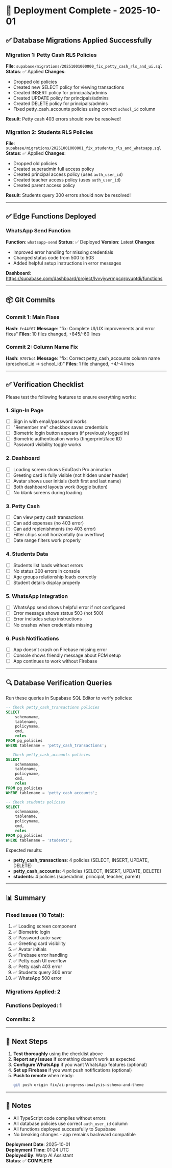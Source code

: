# 🚀 Deployment Complete - 2025-10-01

## ✅ Database Migrations Applied Successfully

### Migration 1: Petty Cash RLS Policies
**File**: `supabase/migrations/20251001000000_fix_petty_cash_rls_and_ui.sql`
**Status**: ✅ Applied
**Changes**:
- Dropped old policies
- Created new SELECT policy for viewing transactions
- Created INSERT policy for principals/admins
- Created UPDATE policy for principals/admins
- Created DELETE policy for principals/admins
- Fixed petty_cash_accounts policies using correct `school_id` column

**Result**: Petty cash 403 errors should now be resolved!

### Migration 2: Students RLS Policies
**File**: `supabase/migrations/20251001000001_fix_students_rls_and_whatsapp.sql`
**Status**: ✅ Applied
**Changes**:
- Dropped old policies
- Created superadmin full access policy
- Created principal access policy (uses `auth_user_id`)
- Created teacher access policy (uses `auth_user_id`)
- Created parent access policy

**Result**: Students query 300 errors should now be resolved!

---

## ✅ Edge Functions Deployed

### WhatsApp Send Function
**Function**: `whatsapp-send`
**Status**: ✅ Deployed
**Version**: Latest
**Changes**:
- Improved error handling for missing credentials
- Changed status code from 500 to 503
- Added helpful setup instructions in error messages

**Dashboard**: https://supabase.com/dashboard/project/lvvvjywrmpcqrpvuptdi/functions

---

## 📦 Git Commits

### Commit 1: Main Fixes
**Hash**: `fc44f07`
**Message**: "fix: Complete UI/UX improvements and error fixes"
**Files**: 10 files changed, +845/-60 lines

### Commit 2: Column Name Fix
**Hash**: `9707bc4`
**Message**: "fix: Correct petty_cash_accounts column name (preschool_id -> school_id)"
**Files**: 1 file changed, +4/-4 lines

---

## ✅ Verification Checklist

Please test the following features to ensure everything works:

### 1. Sign-In Page
- [ ] Sign in with email/password works
- [ ] "Remember me" checkbox saves credentials
- [ ] Biometric login button appears (if previously logged in)
- [ ] Biometric authentication works (fingerprint/face ID)
- [ ] Password visibility toggle works

### 2. Dashboard
- [ ] Loading screen shows EduDash Pro animation
- [ ] Greeting card is fully visible (not hidden under header)
- [ ] Avatar shows user initials (both first and last name)
- [ ] Both dashboard layouts work (toggle button)
- [ ] No blank screens during loading

### 3. Petty Cash
- [ ] Can view petty cash transactions
- [ ] Can add expenses (no 403 error)
- [ ] Can add replenishments (no 403 error)
- [ ] Filter chips scroll horizontally (no overflow)
- [ ] Date range filters work properly

### 4. Students Data
- [ ] Students list loads without errors
- [ ] No status 300 errors in console
- [ ] Age groups relationship loads correctly
- [ ] Student details display properly

### 5. WhatsApp Integration
- [ ] WhatsApp send shows helpful error if not configured
- [ ] Error message shows status 503 (not 500)
- [ ] Error includes setup instructions
- [ ] No crashes when credentials missing

### 6. Push Notifications
- [ ] App doesn't crash on Firebase missing error
- [ ] Console shows friendly message about FCM setup
- [ ] App continues to work without Firebase

---

## 🔍 Database Verification Queries

Run these queries in Supabase SQL Editor to verify policies:

```sql
-- Check petty_cash_transactions policies
SELECT 
    schemaname, 
    tablename, 
    policyname, 
    cmd, 
    roles
FROM pg_policies 
WHERE tablename = 'petty_cash_transactions';

-- Check petty_cash_accounts policies
SELECT 
    schemaname, 
    tablename, 
    policyname, 
    cmd, 
    roles
FROM pg_policies 
WHERE tablename = 'petty_cash_accounts';

-- Check students policies
SELECT 
    schemaname, 
    tablename, 
    policyname, 
    cmd, 
    roles
FROM pg_policies 
WHERE tablename = 'students';
```

Expected results:
- **petty_cash_transactions**: 4 policies (SELECT, INSERT, UPDATE, DELETE)
- **petty_cash_accounts**: 4 policies (SELECT, INSERT, UPDATE, DELETE)
- **students**: 4 policies (superadmin, principal, teacher, parent)

---

## 📊 Summary

### Fixed Issues (10 Total):
1. ✅ Loading screen component
2. ✅ Biometric login
3. ✅ Password auto-save
4. ✅ Greeting card visibility
5. ✅ Avatar initials
6. ✅ Firebase error handling
7. ✅ Petty cash UI overflow
8. ✅ Petty cash 403 error
9. ✅ Students query 300 error
10. ✅ WhatsApp 500 error

### Migrations Applied: 2
### Functions Deployed: 1
### Commits: 2

---

## 🎯 Next Steps

1. **Test thoroughly** using the checklist above
2. **Report any issues** if something doesn't work as expected
3. **Configure WhatsApp** if you want WhatsApp features (optional)
4. **Set up Firebase** if you want push notifications (optional)
5. **Push to remote** when ready:
   ```bash
   git push origin fix/ai-progress-analysis-schema-and-theme
   ```

---

## 📝 Notes

- All TypeScript code compiles without errors
- All database policies use correct `auth_user_id` column
- All functions deployed successfully to Supabase
- No breaking changes - app remains backward compatible

**Deployment Date**: 2025-10-01  
**Deployment Time**: 01:24 UTC  
**Deployed By**: Warp AI Assistant  
**Status**: ✅ **COMPLETE**
